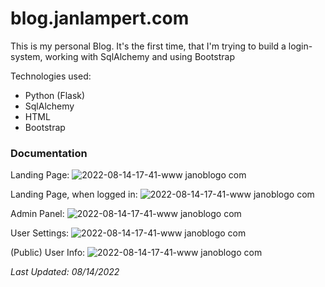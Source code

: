 # blog.janlampert.com

This is my personal Blog. It's the first time, that I'm trying to build a login-system, working with SqlAlchemy and using Bootstrap

Technologies used:
  - Python (Flask)
  - SqlAlchemy
  - HTML
  - Bootstrap
  
### Documentation
  
Landing Page:
![2022-08-14-17-41-www janoblogo com](https://user-images.githubusercontent.com/83476259/184544617-053e6dae-5886-4ffb-a551-58809de79ee2.png)

Landing Page, when logged in:
![2022-08-14-17-41-www janoblogo com](https://user-images.githubusercontent.com/83476259/184544729-d438b085-909d-4902-b935-3ef6c2ff0f50.png)

Admin Panel:
![2022-08-14-17-41-www janoblogo com](https://user-images.githubusercontent.com/83476259/184544754-05f9c287-4630-4718-8e4d-f627374905c7.png)

User Settings:
![2022-08-14-17-41-www janoblogo com](https://user-images.githubusercontent.com/83476259/184544797-7ae7f295-4b03-4e7d-afef-5c3c69e79538.png)

(Public) User Info:
![2022-08-14-17-41-www janoblogo com](https://user-images.githubusercontent.com/83476259/184544915-99591033-76df-41b3-ac95-435c2863d003.png)

*Last Updated: 08/14/2022*
